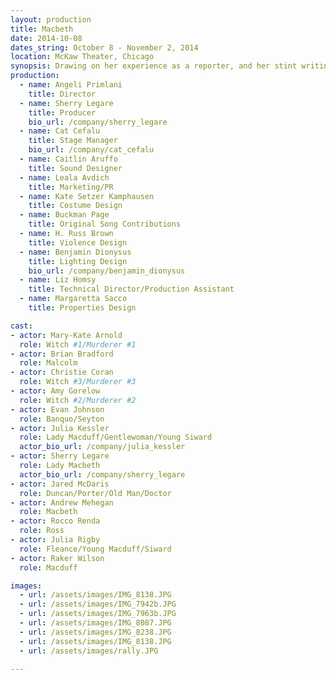 ```yaml
---
layout: production
title: Macbeth
date: 2014-10-08
dates_string: October 8 - November 2, 2014
location: McKaw Theater, Chicago
synopsis: Drawing on her experience as a reporter, and her stint writing for a regional newspaper in D.C., director Angeli Primlani places the Scottish Play into the anxious period of the first Bush Administration. The play is about ambition, and the lengths one man will go to justify himself. Fight designer H. Russ Brown brings his gleeful passion for mayhem to the fight choreography. Jeff-award winning costume designer Kate Setzer Kamphausen puts the cast into the particular dress code of the Bush-era political culture. Local Indie-Rock band Buckman Page contributes their lyric, hopeful music to the show.
production:
  - name: Angeli Primlani
    title: Director
  - name: Sherry Legare
    title: Producer
    bio_url: /company/sherry_legare
  - name: Cat Cefalu
    title: Stage Manager
    bio_url: /company/cat_cefalu
  - name: Caitlin Aruffo
    title: Sound Designer
  - name: Leala Avdich
    title: Marketing/PR
  - name: Kate Setzer Kamphausen
    title: Costume Design
  - name: Buckman Page
    title: Original Song Contributions
  - name: H. Russ Brown
    title: Violence Design
  - name: Benjamin Dionysus
    title: Lighting Design
    bio_url: /company/benjamin_dionysus
  - name: Liz Homsy
    title: Technical Director/Production Assistant
  - name: Margaretta Sacco
    title: Properties Design

cast:
- actor: Mary-Kate Arnold
  role: Witch #1/Murderer #1
- actor: Brian Bradford
  role: Malcolm
- actor: Christie Coran
  role: Witch #3/Murderer #3
- actor: Amy Gorelow
  role: Witch #2/Murderer #2
- actor: Evan Johnson
  role: Banquo/Seyton
- actor: Julia Kessler
  role: Lady Macduff/Gentlewoman/Young Siward
  actor_bio_url: /company/julia_kessler
- actor: Sherry Legare
  role: Lady Macbeth
  actor_bio_url: /company/sherry_legare
- actor: Jared McDaris
  role: Duncan/Porter/Old Man/Doctor
- actor: Andrew Mehegan
  role: Macbeth
- actor: Rocco Renda
  role: Ross
- actor: Julia Rigby
  role: Fleance/Young Macduff/Siward
- actor: Raker Wilson
  role: Macduff

images:
  - url: /assets/images/IMG_8138.JPG
  - url: /assets/images/IMG_7942b.JPG
  - url: /assets/images/IMG_7963b.JPG
  - url: /assets/images/IMG_8087.JPG
  - url: /assets/images/IMG_8238.JPG
  - url: /assets/images/IMG_8138.JPG
  - url: /assets/images/rally.JPG

---
```

